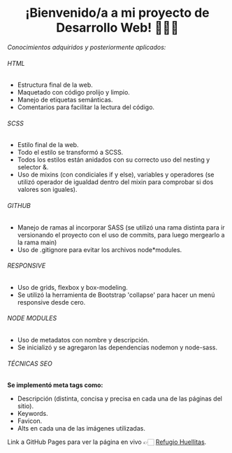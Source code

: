 <h1 align="center"> ¡Bienvenido/a a mi proyecto de Desarrollo Web! 👩🏻‍💻 </h1>

*Conocimientos adquiridos y posteriormente aplicados:*

 ###### HTML
- Estructura final de la web.
- Maquetado con código prolijo y limpio.
- Manejo de etiquetas semánticas.
- Comentarios para facilitar la lectura del código.
###### SCSS
- Estilo final de la web.
- Todo el estilo se transformó a SCSS.
- Todos los estilos están anidados con su correcto uso del nesting y selector &.
- Uso de mixins (con condiciales if y else), variables y operadores (se utilizó operador de igualdad dentro del mixin para comprobar si dos valores son iguales).
###### GITHUB
- Manejo de ramas al incorporar SASS (se utilizó una rama distinta para ir versionando el proyecto con el uso de commits, para luego mergearlo a la rama main)
- Uso de .gitignore para evitar los archivos node*modules.
###### RESPONSIVE
- Uso de grids, flexbox y box-modeling.
- Se utilizó la herramienta de Bootstrap 'collapse' para hacer un menú responsive desde cero.
###### NODE MODULES
- Uso de metadatos con nombre y descripción.
- Se inicializó y se agregaron las dependencias nodemon y node-sass.
###### TÉCNICAS SEO
  **Se implementó meta tags como:**
- Descripción (distinta, concisa y precisa en cada una de las páginas del sitio).
- Keywords.
- Favicon.
- Alts en cada una de las imágenes utilizadas.

Link a GitHub Pages para ver la página en vivo 👉🏻 [Refugio Huellitas](https://yenifer-gonzalez.github.io/PreEntrega3-Gonzalez/).

